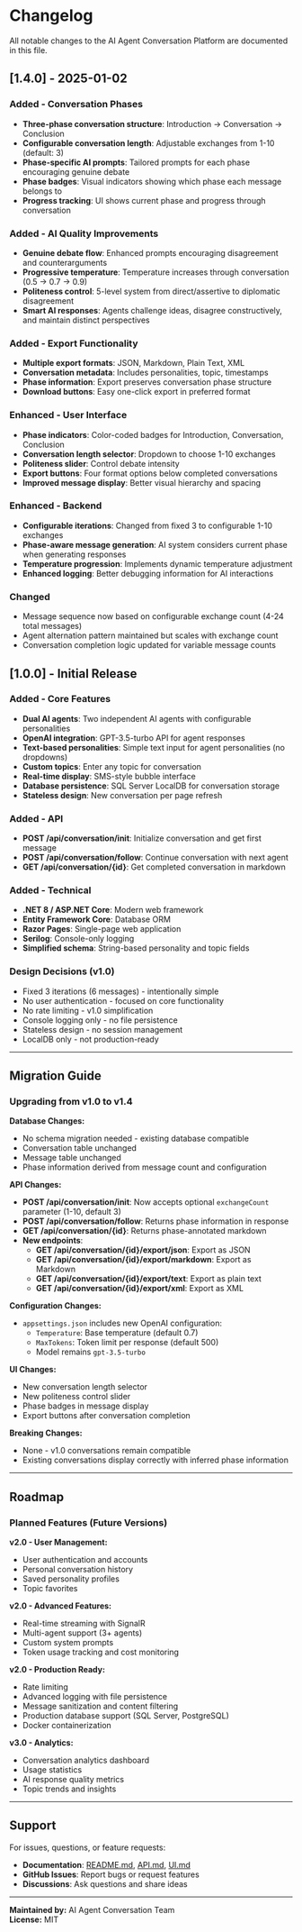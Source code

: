 # Changelog

All notable changes to the AI Agent Conversation Platform are documented in this file.

## [1.4.0] - 2025-01-02

### Added - Conversation Phases
- **Three-phase conversation structure**: Introduction → Conversation → Conclusion
- **Configurable conversation length**: Adjustable exchanges from 1-10 (default: 3)
- **Phase-specific AI prompts**: Tailored prompts for each phase encouraging genuine debate
- **Phase badges**: Visual indicators showing which phase each message belongs to
- **Progress tracking**: UI shows current phase and progress through conversation

### Added - AI Quality Improvements
- **Genuine debate flow**: Enhanced prompts encouraging disagreement and counterarguments
- **Progressive temperature**: Temperature increases through conversation (0.5 → 0.7 → 0.9)
- **Politeness control**: 5-level system from direct/assertive to diplomatic disagreement
- **Smart AI responses**: Agents challenge ideas, disagree constructively, and maintain distinct perspectives

### Added - Export Functionality
- **Multiple export formats**: JSON, Markdown, Plain Text, XML
- **Conversation metadata**: Includes personalities, topic, timestamps
- **Phase information**: Export preserves conversation phase structure
- **Download buttons**: Easy one-click export in preferred format

### Enhanced - User Interface
- **Phase indicators**: Color-coded badges for Introduction, Conversation, Conclusion
- **Conversation length selector**: Dropdown to choose 1-10 exchanges
- **Politeness slider**: Control debate intensity
- **Export buttons**: Four format options below completed conversations
- **Improved message display**: Better visual hierarchy and spacing

### Enhanced - Backend
- **Configurable iterations**: Changed from fixed 3 to configurable 1-10 exchanges
- **Phase-aware message generation**: AI system considers current phase when generating responses
- **Temperature progression**: Implements dynamic temperature adjustment
- **Enhanced logging**: Better debugging information for AI interactions

### Changed
- Message sequence now based on configurable exchange count (4-24 total messages)
- Agent alternation pattern maintained but scales with exchange count
- Conversation completion logic updated for variable message counts

## [1.0.0] - Initial Release

### Added - Core Features
- **Dual AI agents**: Two independent AI agents with configurable personalities
- **OpenAI integration**: GPT-3.5-turbo API for agent responses
- **Text-based personalities**: Simple text input for agent personalities (no dropdowns)
- **Custom topics**: Enter any topic for conversation
- **Real-time display**: SMS-style bubble interface
- **Database persistence**: SQL Server LocalDB for conversation storage
- **Stateless design**: New conversation per page refresh

### Added - API
- **POST /api/conversation/init**: Initialize conversation and get first message
- **POST /api/conversation/follow**: Continue conversation with next agent
- **GET /api/conversation/{id}**: Get completed conversation in markdown

### Added - Technical
- **.NET 8 / ASP.NET Core**: Modern web framework
- **Entity Framework Core**: Database ORM
- **Razor Pages**: Single-page web application
- **Serilog**: Console-only logging
- **Simplified schema**: String-based personality and topic fields

### Design Decisions (v1.0)
- Fixed 3 iterations (6 messages) - intentionally simple
- No user authentication - focused on core functionality
- No rate limiting - v1.0 simplification
- Console logging only - no file persistence
- Stateless design - no session management
- LocalDB only - not production-ready

---

## Migration Guide

### Upgrading from v1.0 to v1.4

**Database Changes:**
- No schema migration needed - existing database compatible
- Conversation table unchanged
- Message table unchanged
- Phase information derived from message count and configuration

**API Changes:**
- **POST /api/conversation/init**: Now accepts optional `exchangeCount` parameter (1-10, default 3)
- **POST /api/conversation/follow**: Returns phase information in response
- **GET /api/conversation/{id}**: Returns phase-annotated markdown
- **New endpoints**:
  - **GET /api/conversation/{id}/export/json**: Export as JSON
  - **GET /api/conversation/{id}/export/markdown**: Export as Markdown
  - **GET /api/conversation/{id}/export/text**: Export as plain text
  - **GET /api/conversation/{id}/export/xml**: Export as XML

**Configuration Changes:**
- `appsettings.json` includes new OpenAI configuration:
  - `Temperature`: Base temperature (default 0.7)
  - `MaxTokens`: Token limit per response (default 500)
  - Model remains `gpt-3.5-turbo`

**UI Changes:**
- New conversation length selector
- New politeness control slider
- Phase badges in message display
- Export buttons after conversation completion

**Breaking Changes:**
- None - v1.0 conversations remain compatible
- Existing conversations display correctly with inferred phase information

---

## Roadmap

### Planned Features (Future Versions)

**v2.0 - User Management:**
- User authentication and accounts
- Personal conversation history
- Saved personality profiles
- Topic favorites

**v2.0 - Advanced Features:**
- Real-time streaming with SignalR
- Multi-agent support (3+ agents)
- Custom system prompts
- Token usage tracking and cost monitoring

**v2.0 - Production Ready:**
- Rate limiting
- Advanced logging with file persistence
- Message sanitization and content filtering
- Production database support (SQL Server, PostgreSQL)
- Docker containerization

**v3.0 - Analytics:**
- Conversation analytics dashboard
- Usage statistics
- AI response quality metrics
- Topic trends and insights

---

## Support

For issues, questions, or feature requests:
- **Documentation**: [README.md](README.md), [API.md](API.md), [UI.md](UI.md)
- **GitHub Issues**: Report bugs or request features
- **Discussions**: Ask questions and share ideas

---

**Maintained by:** AI Agent Conversation Team  
**License:** MIT
